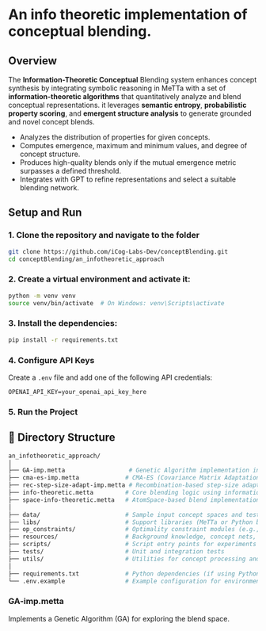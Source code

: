 # An info theoretic implementation of conceptual blending.

## Overview
The **Information-Theoretic Conceptual** Blending system enhances concept synthesis by integrating symbolic reasoning in MeTTa with a set of **information-theoretic algorithms** that quantitatively analyze and blend conceptual representations. it leverages **semantic entropy**, **probabilistic property scoring**, and **emergent structure analysis** to generate grounded and novel concept blends.

- Analyzes the distribution of properties for given concepts.
- Computes emergence, maximum and minimum values, and degree of concept structure.
- Produces high-quality blends only if the mutual emergence metric surpasses a defined threshold.
- Integrates with GPT to refine representations and select a suitable blending network.

## Setup and Run

### 1. Clone the repository and navigate to the folder
```bash
git clone https://github.com/iCog-Labs-Dev/conceptBlending.git
cd conceptBlending/an_infotheoretic_approach
```
### 2. Create a virtual environment and activate it:

```bash
python -m venv venv
source venv/bin/activate  # On Windows: venv\Scripts\activate
```

### 3. Install the dependencies:

```bash
pip install -r requirements.txt
```

### 4. Configure API Keys

Create a `.env` file and add one of the following API credentials:

```plaintext
OPENAI_API_KEY=your_openai_api_key_here
```

### 5. Run the Project

## 📁 Directory Structure

```bash
an_infotheoretic_approach/
│
├── GA-imp.metta                  # Genetic Algorithm implementation in MeTTa
├── cma-es-imp.metta             # CMA-ES (Covariance Matrix Adaptation Evolution Strategy)
├── rec-step-size-adapt-imp.metta # Recombination-based step-size adaptation (for CMA-ES)
├── info-theoretic.metta         # Core blending logic using information-theoretic measures
├── space-info-theoretic.metta   # AtomSpace-based blend implementation
│
├── data/                        # Sample input concept spaces and test data
├── libs/                        # Support libraries (MeTTa or Python bindings)
├── op_constraints/              # Optimality constraint modules (e.g., Integration, Compression)
├── resources/                   # Background knowledge, concept nets, or structured data
├── scripts/                     # Script entry points for experiments or evaluation
├── tests/                       # Unit and integration tests
├── utils/                       # Utilities for concept processing and transformation
│
├── requirements.txt             # Python dependencies (if using Python bindings)
└── .env.example                 # Example configuration for environment variables
```
### GA-imp.metta

Implements a Genetic Algorithm (GA) for exploring the blend space.


